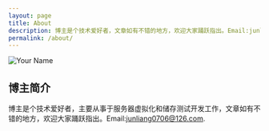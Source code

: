 ```yaml
---
layout: page
title: About
description: 博主是个技术爱好者，文章如有不错的地方，欢迎大家踊跃指出。Email:junliang0706@126.com  
permalink: /about/
---
```


<img itemprop="image" class="img-rounded" src="{{site.baseusr}}/assets/img/huangjl.jpg" alt="Your Name">

## 博主简介

博主是个技术爱好者，主要从事于服务器虚拟化和储存测试开发工作，文章如有不错的地方，欢迎大家踊跃指出。Email:junliang0706@126.com.
